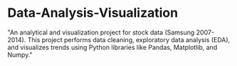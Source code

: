 # Data-Analysis-Visualization
"An analytical and visualization project for stock data (Samsung 2007-2014). This project performs data cleaning, exploratory data analysis (EDA), and visualizes trends using Python libraries like Pandas, Matplotlib, and Numpy."

